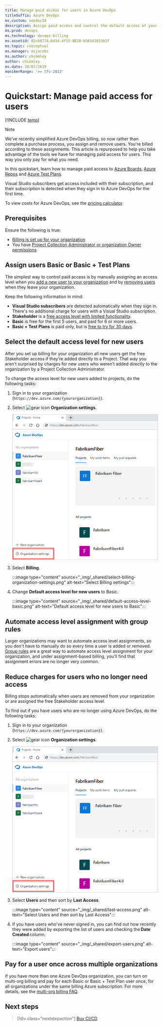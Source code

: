 ```yaml
---
title: Manage paid access for users in Azure DevOps
titleSuffix: Azure DevOps
ms.custom: seodec18
description: Assign paid access and control the default access of your new users in Azure DevOps
ms.prod: devops
ms.technology: devops-billing
ms.assetid: 02cb8774-6d1d-4f15-8818-b56541033b1f
ms.topic: conceptual
ms.manager: mijacobs
ms.author: chcomley
author: chcomley
ms.date: 10/07/2019
monikerRange: '>= tfs-2013'
---
```


# Quickstart: Manage paid access for users

[!INCLUDE [temp](../../_shared/version-vsts-tfs-all-versions.md)]

> [!NOTE]
> We’ve recently simplified Azure DevOps billing, so now rather than complete a purchase process, you assign and remove users. You're billed according to these assignments. This article is repurposed to help you take advantage of the tools we have for managing paid access for users. This way you only pay for what you need.

In this quickstart, learn how to manage paid access to [Azure Boards](https://azure.microsoft.com/services/devops/boards/), [Azure Repos](https://azure.microsoft.com/services/devops/repos/) and [Azure Test Plans](https://azure.microsoft.com/services/devops/test-plans/).

Visual Studio subscribers get access included with their subscription, and their subscription is detected when they sign in to Azure DevOps for the first time.

To view costs for Azure DevOps, see the [pricing calculator](https://azure.microsoft.com/pricing/calculator/?service=azure-devops).

## Prerequisites

Ensure the following is true:

* [Billing is set up for your organization](set-up-billing-for-your-organization-vs.md)
* You have [Project Collection Administrator or organization Owner permissions](../accounts/faq-add-delete-users.md#find-owner)

<a name="buy-access-vs-marketplace"></a>

## Assign users Basic or Basic + Test Plans

The simplest way to control paid access is by manually assigning an access level when you [add a new user to your organization](../accounts/add-organization-users.md) and by [removing users](../accounts/delete-organization-users.md) when they leave your organization. 

Keep the following information in mind:

- **Visual Studio subscribers** are detected automatically when they sign in. There's no additional charge for users with a Visual Studio subscription.
- **Stakeholder** is a [free access level with limited functionality](../security/get-started-stakeholder.md).
- **Basic** is free for the first 5 users, and paid for 6 or more users.
- **Basic + Test Plans** is paid only, but is [free to try for 30 days](try-additional-features-vs.md).

## Select the default access level for new users

After you set up billing for your organization all new users get the free Stakeholder access if they’re added directly to a Project. That way you aren't surprised by charges for new users who weren’t added directly to the organization by a Project Collection Administrator. 

To change the access level for new users added to projects, do the following tasks:

1. Sign in to your organization (```https://dev.azure.com/{yourorganization}```).

2. Select ![gear icon](../../_img/icons/gear-icon.png) **Organization settings**.

   ![Open Organization settings](../../_shared/_img/settings/open-admin-settings-vert.png)

3. Select **Billing**.

   :::image type="content" source="_img/_shared/select-billing-organization-settings.png" alt-text="Select Billing settings":::

4. Change **Default access level for new users** to Basic.

   :::image type="content" source="_img/_shared/default-access-level-basic.png" alt-text="Default access level for new users to Basic":::

## Automate access level assignment with group rules

Larger organizations may want to automate access level assignments, so you don't have to manually do so every time a user is added or removed. [Group rules](../accounts/assign-access-levels-and-extensions-by-group-membership.md) are a great way to automate access level assignment for your organization, and under assignment-based billing, you’ll find that assignment errors are no longer very common.

## Reduce charges for users who no longer need access

Billing stops automatically when users are removed from your organization or are assigned the free Stakeholder access level. 
 
To find out if you have users who are no longer using Azure DevOps, do the following tasks:

1. Sign in to your organization (```https://dev.azure.com/{yourorganization}```).

2. Select ![gear icon](../../_img/icons/gear-icon.png) **Organization settings**.

   ![Open Organization settings](../../_shared/_img/settings/open-admin-settings-vert.png)

3. Select **Users** and then sort by **Last Access**.

   :::image type="content" source="_img/_shared/last-access.png" alt-text="Select Users and then sort by Last Access":::
 
4. If you have users who've never signed in, you can find out how recently they were added by exporting the list of users and checking the **Date Created** column. 

   :::image type="content" source="_img/_shared/export-users.png" alt-text="Export users":::

## Pay for a user once across multiple organizations

If you have more than one Azure DevOps organization, you can turn on multi-org billing and pay for each Basic or Basic + Test Plan user once, for all organizations under the same billing Azure subscription. For more details, see the [multi-org billing FAQ](billing-faq.md#multi-org-billing).

## Next steps

> [!div class="nextstepaction"]
> [Buy CI/CD](buy-more-build-vs.md#prerequisites)

